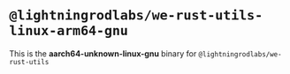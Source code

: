 # `@lightningrodlabs/we-rust-utils-linux-arm64-gnu`

This is the **aarch64-unknown-linux-gnu** binary for `@lightningrodlabs/we-rust-utils`
